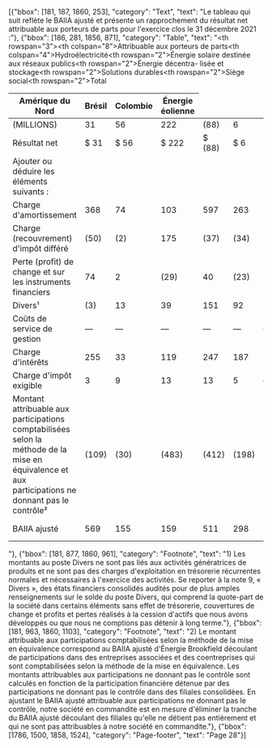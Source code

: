 [{"bbox": [181, 187, 1860, 253], "category": "Text", "text": "Le tableau qui suit reflète le BAIIA ajusté et présente un rapprochement du résultat net attribuable aux porteurs de parts pour l'exercice clos le 31 décembre 2021 :"}, {"bbox": [186, 281, 1856, 871], "category": "Table", "text": "<table><thead><tr><th rowspan=\"3\"></th><th colspan=\"8\">Attribuable aux porteurs de parts</th></tr><tr><th colspan=\"4\">Hydroélectricité</th><th rowspan=\"2\">Énergie solaire destinée aux réseaux publics</th><th rowspan=\"2\">Énergie décentra- lisée et stockage</th><th rowspan=\"2\">Solutions durables</th><th rowspan=\"2\">Siège social</th><th rowspan=\"2\">Total</th></tr><tr><th>Amérique du Nord</th><th>Brésil</th><th>Colombie</th><th>Énergie éolienne</th></tr></thead><tbody><tr><td>(MILLIONS)</td><td>31</td><td>56</td><td>222</td><td>(88)</td><td>6</td><td>96</td><td>(32)</td><td>(357)</td><td>(66)</td></tr><tr><td>Résultat net</td><td>$ 31</td><td>$ 56</td><td>$ 222</td><td>$ (88)</td><td>$ 6</td><td>$ 96</td><td>$ (32)</td><td>$ (357)</td><td>$ (66)</td></tr><tr><td>Ajouter ou déduire les éléments suivants :</td><td></td><td></td><td></td><td></td><td></td><td></td><td></td><td></td><td></td></tr><tr><td>Charge d'amortissement</td><td>368</td><td>74</td><td>103</td><td>597</td><td>263</td><td>83</td><td>11</td><td>2</td><td>1 501</td></tr><tr><td>Charge (recouvrement) d'impôt différé</td><td>(50)</td><td>(2)</td><td>175</td><td>(37)</td><td>(34)</td><td>(9)</td><td>1</td><td>(73)</td><td>(29)</td></tr><tr><td>Perte (profit) de change et sur les instruments financiers</td><td>74</td><td>2</td><td>(29)</td><td>40</td><td>(23)</td><td>5</td><td>(1)</td><td>(36)</td><td>32</td></tr><tr><td>Divers¹</td><td>(3)</td><td>13</td><td>39</td><td>151</td><td>92</td><td>25</td><td>27</td><td>108</td><td>452</td></tr><tr><td>Coûts de service de gestion</td><td>—</td><td>—</td><td>—</td><td>—</td><td>—</td><td>—</td><td>—</td><td>288</td><td>288</td></tr><tr><td>Charge d'intérêts</td><td>255</td><td>33</td><td>119</td><td>247</td><td>187</td><td>12</td><td>36</td><td>92</td><td>981</td></tr><tr><td>Charge d'impôt exigible</td><td>3</td><td>9</td><td>13</td><td>13</td><td>5</td><td>—</td><td>—</td><td>—</td><td>43</td></tr><tr><td>Montant attribuable aux participations comptabilisées selon la méthode de la mise en équivalence et aux participations ne donnant pas le contrôle²</td><td>(109)</td><td>(30)</td><td>(483)</td><td>(412)</td><td>(198)</td><td>(52)</td><td>(29)</td><td>(13)</td><td>(1 326)</td></tr><tr><td>BAIIA ajusté</td><td>569</td><td>155</td><td>159</td><td>511</td><td>298</td><td>160</td><td>13</td><td>11</td><td>1 876</td></tr></tbody></table>"}, {"bbox": [181, 877, 1860, 961], "category": "Footnote", "text": "1) Les montants au poste Divers ne sont pas liés aux activités génératrices de produits et ne sont pas des charges d'exploitation en trésorerie récurrentes normales et nécessaires à l'exercice des activités. Se reporter à la note 9, « Divers », des états financiers consolidés audités pour de plus amples renseignements sur le solde du poste Divers, qui comprend la quote-part de la société dans certains éléments sans effet de trésorerie, couvertures de change et profits et pertes réalisés à la cession d'actifs que nous avons développés ou que nous ne comptions pas détenir à long terme."}, {"bbox": [181, 963, 1860, 1103], "category": "Footnote", "text": "2) Le montant attribuable aux participations comptabilisées selon la méthode de la mise en équivalence correspond au BAIIA ajusté d'Énergie Brookfield découlant de participations dans des entreprises associées et des coentreprises qui sont comptabilisées selon la méthode de la mise en équivalence. Les montants attribuables aux participations ne donnant pas le contrôle sont calculés en fonction de la participation financière détenue par des participations ne donnant pas le contrôle dans des filiales consolidées. En ajustant le BAIIA ajusté attribuable aux participations ne donnant pas le contrôle, notre société en commandite est en mesure d'éliminer la tranche du BAIIA ajusté découlant des filiales qu'elle ne détient pas entièrement et qui ne sont pas attribuables à notre société en commandite."}, {"bbox": [1786, 1500, 1858, 1524], "category": "Page-footer", "text": "Page 28"}]